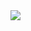 <img src="https://capsule-render.vercel.app/api?type=waving!&color=F08080&height=300&section=header&text=Welcome&fontSize=90&fontColor=1D1E23&desc=Geondori's%20Github&descSize=20&descAlignY=70" />
